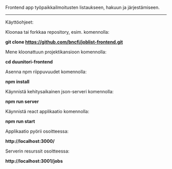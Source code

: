 Frontend app työpaikkailmoitusten listaukseen, hakuun ja järjestämiseen.

---

Käyttöohjeet:

Kloonaa tai forkkaa repository, esim. komennolla:

**git clone https://github.com/bncfi/joblist-frontend.git**

Mene kloonattuun projektikansioon komennolla:

**cd duunitori-frontend**

Asenna npm riippuvuudet komennolla:

**npm install**

Käynnistä kehitysaikainen json-serveri komennolla:

**npm run server**

Käynnistä react applikaatio komennolla:

**npm run start**

Applikaatio pyörii osoitteessa:

**http://localhost:3000/**

Serverin resurssit osoitteessa:

**http://localhost:3001/jobs**
